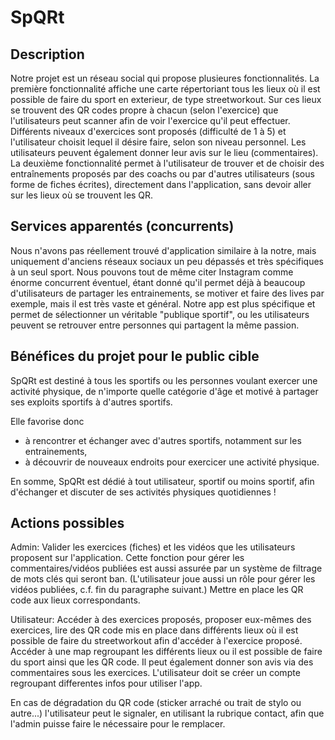 # SpQRt
## Description
Notre projet est un réseau social qui propose plusieures fonctionnalités. La première fonctionnalité affiche une carte répertoriant tous les lieux où il est possible de faire du sport en exterieur, de type streetworkout. Sur ces lieux se trouvent des QR codes propre à chacun (selon l'exercice) que l'utilisateurs peut scanner afin de voir l'exercice qu'il peut effectuer. Différents niveaux d'exercices sont proposés (difficulté de 1 à 5) et l'utilisateur choisit lequel il désire faire, selon son niveau personnel. Les utilisateurs peuvent également donner leur avis sur le lieu (commentaires). La deuxième fonctionnalité permet à l'utilisateur de trouver et de choisir des entraînements proposés par des coachs ou par d'autres utilisateurs (sous forme de fiches écrites), directement dans l'application, sans devoir aller sur les lieux où se trouvent les QR.
## Services apparentés (concurrents)
Nous n'avons pas réellement trouvé d'application similaire à la notre, mais uniquement d'anciens réseaux sociaux un peu dépassés et très spécifiques à un seul sport. Nous pouvons tout de même citer Instagram comme énorme concurrent éventuel, étant donné qu'il permet déjà à beaucoup d'utilisateurs de partager les entrainements, se motiver et faire des lives par exemple, mais il est très vaste et général. Notre app est plus spécifique et permet de sélectionner un véritable "publique sportif", ou les utilisateurs peuvent se retrouver entre personnes qui partagent la même passion.
## Bénéfices du projet pour le public cible
SpQRt est destiné à tous les sportifs ou les personnes voulant exercer une activité physique, de n'importe quelle catégorie d'âge et motivé à partager ses exploits sportifs à d'autres sportifs.

Elle favorise donc
- à rencontrer et échanger avec d'autres sportifs, notamment sur les entrainements,
- à découvrir de nouveaux endroits pour exercicer une activité physique.

En somme, SpQRt est dédié à tout utilisateur, sportif ou moins sportif, afin d'échanger et discuter de ses activités physiques quotidiennes !

## Actions possibles 
Admin: Valider les exercices (fiches) et les vidéos que les utilisateurs proposent sur l'application. Cette fonction pour gérer les commentaires/vidéos publiées est aussi assurée par un système de filtrage de mots clés qui seront ban. (L'utilisateur joue aussi un rôle pour gérer les vidéos publiées, c.f. fin du paragraphe suivant.) Mettre en place les QR code aux lieux correspondants.

Utilisateur: Accéder à des exercices proposés, proposer eux-mêmes des exercices, lire des QR code mis en place dans différents lieux où il est possible de faire du streetworkout afin d'accéder à l'exercice proposé. Accéder à une map regroupant les différents lieux ou il est possible de faire du sport ainsi que les QR code. Il peut également donner son avis via des commentaires sous les exercices. L'utilisateur doit se créer un compte regroupant differentes infos pour utiliser l'app.

En cas de dégradation du QR code (sticker arraché ou trait de stylo ou autre...) l'utilisateur peut le signaler, en utilisant la rubrique contact, afin que l'admin puisse faire le nécessaire pour le remplacer.

